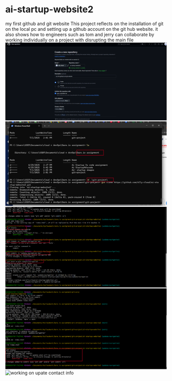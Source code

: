 # ai-startup-website2
my first github and git website 
This project reflects on the installation of git on the local pc 
and setting up  a github account on the git hub website. 
it also shows how to engineers such as tom and jerry can collaborate by working individually 
on a project with disrupting the main file 
![github repo startup](https://github.com/olly-cloud/ai-startup-website2/blob/408e520ef5448980b209d36265234f9133144d13/github%20repo%20startup.png)
![create folder and clone it ](https://github.com/olly-cloud/ai-startup-website2/blob/183bcfce3a039eaeff98530e8bc177b649ff74ca/create%20foler%20and%20clone%20repository.png)
![push origin update -navigation](https://github.com/olly-cloud/ai-startup-website2/blob/6657631c1d2869ec3d28e38e87161b8d8e6ec426/push%20origin%20update-navigation.png)
![staged index.html updatw navigation](https://github.com/olly-cloud/ai-startup-website2/blob/130aea09401ee9df4c213beaf2b2a8701e9e6ddb/staged%20index.html%20in%20update%20-navigation.png)
![working on upate contact info]()
![]()
![]()
![]()
